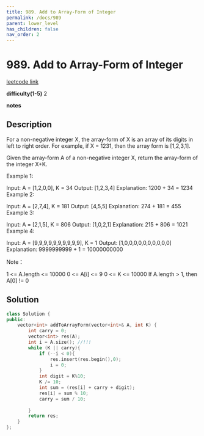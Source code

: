 ```yaml
---
title: 989. Add to Array-Form of Integer
permalink: /docs/989
parent: lower_level
has_children: false
nav_order: 2
---
```

# 989. Add to Array-Form of Integer
[leetcode link](https://leetcode.com/problems/add-to-array-form-of-integer/)

**difficulty(1-5)** 
2

**notes**   


## Description
For a non-negative integer X, the array-form of X is an array of its digits in left to right order.  For example, if X = 1231, then the array form is [1,2,3,1].

Given the array-form A of a non-negative integer X, return the array-form of the integer X+K.

 

Example 1:

Input: A = [1,2,0,0], K = 34
Output: [1,2,3,4]
Explanation: 1200 + 34 = 1234
Example 2:

Input: A = [2,7,4], K = 181
Output: [4,5,5]
Explanation: 274 + 181 = 455
Example 3:

Input: A = [2,1,5], K = 806
Output: [1,0,2,1]
Explanation: 215 + 806 = 1021
Example 4:

Input: A = [9,9,9,9,9,9,9,9,9,9], K = 1
Output: [1,0,0,0,0,0,0,0,0,0,0]
Explanation: 9999999999 + 1 = 10000000000
 

Note：

1 <= A.length <= 10000
0 <= A[i] <= 9
0 <= K <= 10000
If A.length > 1, then A[0] != 0


## Solution
```c++
class Solution {
public:
    vector<int> addToArrayForm(vector<int>& A, int K) {
        int carry = 0;
        vector<int> res(A);
        int i = A.size(); //!!!
        while (K || carry){
            if (--i < 0){
                res.insert(res.begin(),0);
                i = 0;
            }
            int digit = K%10;
            K /= 10;
            int sum = (res[i] + carry + digit);
            res[i] = sum % 10;
            carry = sum / 10;
            
        }
        return res;
    }
};
```

<!-- 
Default label
{: .label }

Blue label
{: .label .label-blue }

Stable
{: .label .label-green }

New release
{: .label .label-purple }

Coming soon
{: .label .label-yellow }

Deprecated
{: .label .label-red } -->
